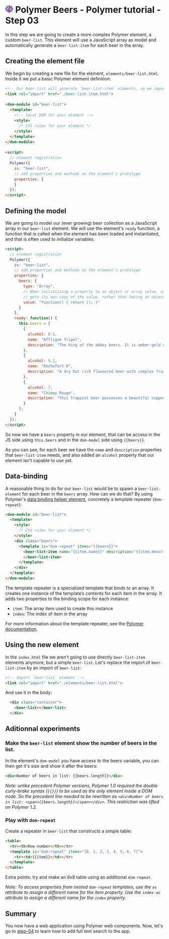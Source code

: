 # ![](/img/logo-25px.png) Polymer Beers - Polymer tutorial - Step 03

In this step we are going to create a more complex Polymer element, a custom `beer-list`.
This element will use a JavaScript array as model and automatically generate a `beer-list-item` for each beer in the array.


## Creating the element file

We begin by creating a new file for the element, `elements/beer-list.html`. Inside it we put a basic Polymer element definition:

```html
<!-- Our beer-list will generate `beer-list-item` elements, so we import it -->
<link rel="import" href="./beer-list-item.html">

<dom-module id="beer-list">
  <template>
    <!-- local DOM for your element -->
    <style>
      /* CSS rules for your element */
    </style>
  </template>
</dom-module>

<script>
  // element registration
  Polymer({
    is: "beer-list",
    // add properties and methods on the element's prototype
    properties: {
    }
  });
</script>
```

## Defining the model

We are going to model our (ever growing) beer collection as a JavaScript array in our `beer-list` element.
We will use the element's `ready` function, a function that is called when the element has been loaded and instantiated, and that is often used to initialize variables.

```html
<script>
  // element registration
  Polymer({
    is: "beer-list",
    // add properties and methods on the element's prototype
    properties: {
      beers: {
        type: "Array",
        // When initializing a property to an object or array value, use a function to ensure that each element
        // gets its own copy of the value, rather than having an object or array shared across all instances of the element
        value: "function() { return []; }"
      }
    },
    ready: function() {
      this.beers = [
        {
          alcohol: 8.5,
          name: "Affligem Tripel",
          description: "The king of the abbey beers. It is amber-gold and pours with a deep head and original aroma, delivering a complex, full bodied flavour. Pure enjoyment! Secondary fermentation in the bottle."
        },
        {
          alcohol: 9.2,
          name: "Rochefort 8",
          description: "A dry but rich flavoured beer with complex fruity and spicy flavours."
        },
        {
          alcohol: 7,
          name: "Chimay Rouge",
          description: "This Trappist beer possesses a beautiful coppery colour that makes it particularly attractive. Topped with a creamy head, it gives off a slight fruity apricot smell from the fermentation. The aroma felt in the mouth is a balance confirming the fruit nuances revealed to the sense of smell. This traditional Belgian beer is best savoured at cellar temperature "
        }
      ];
    }
  });
</script>
```

So now we have a `beers` property in our element, that can be access in the JS side using `this.beers` and in the `dom-model` side using  `{{beers}}`.

As you can see, for each beer we have the `name` and `description` properties that `beer-list-item` needs, and also added an `alcohol` property that our element isn't capable to use yet.


## Data-binding

A reasonable thing to do for our `beer-list` would be to spawn a `beer-list-element` for each beer in the `beers` array. How can we do that? By using Polymer's [data binding helper element](https://www.polymer-project.org/1.0/docs/devguide/templates.html), concretely a template repeater (`dom-repeat`):

```html
<dom-module id="beer-list">
  <template>  
    <style>
      /* CSS rules for your element */
    </style>
    <div class="beers">
      <template is="dom-repeat" items="{{beers}}">
        <beer-list-item name="{{item.name}}" description="{{item.description}}">
        </beer-list-item>
      </template>
    </div>
  </template>
</dom-module>
```

The template repeater is a specialized template that binds to an array. It creates one instance of the template’s contents for each item in the array. It adds two properties to the binding scope for each instance:

- `item`: The array item used to create this instance
- `index`: The index of item in the array

For more information about the template repeater, see the [Polymer documentation](https://www.polymer-project.org/1.0/docs/devguide/templates.html#dom-repeat).

## Using the new element

In the `index.html` file we aren't going to use directly `beer-list-item` elements anymore, but a simple `beer-list`.
Let's replace the import of `beer-list-item` by an import of `beer-list`:

```html
<!-- Import `beer-list` element -->
<link rel="import" href="./elements/beer-list.html">
```

And use it in the body:

```html
  <div class="container">
    <beer-list></beer-list>
  </div>
```

## Aditionnal experiments

### Make the `beer-list` element show the number of beers in the list.

In the element's `dom-model` you have access to the beers variable, you can then get it's size and show it after the beers:

```html
<div>Number of beers in list: {{beers.length}}</div>
```

*Note: unlike precedent Polymer versions, Polymer 1.0 required the double curly-brake syntax (`{{}}`) to be used as the only element inside a DOM node. So the precedent line needed to be rewritten as `<div>Number of beers in list: <span>{{beers.length}}</span></div>`. This restriction was lifted on Polymer 1.2.*

### Play with `dom-repeat`

Create a repeater in `beer-list` that constructs a simple table:

```html
<table>
  <tr><th>Row number</th></tr>
  <template is="dom-repeat" items="[0, 1, 2, 3, 4, 5, 6, 7]">
    <tr><td>{{item}}</td></tr>
  </template>
</table>
```

Extra points: try and make an 8x8 table using an additional `dom-repeat`.

*Note: To access properties from nested `dom-repeat` templates, use the `as` attribute to assign a different name for the item property. Use the `index-as` attribute to assign a different name for the `index` property.*

## Summary ##

You now have a web application using Polymer web components.
Now, let's go to [step-04](../step-04/) to learn how to add full text search to the app.
